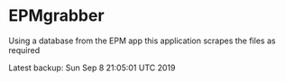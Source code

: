 # EPMgrabber
Using a database from the EPM app this application scrapes the files as required


Latest backup: Sun Sep 8 21:05:01 UTC 2019
